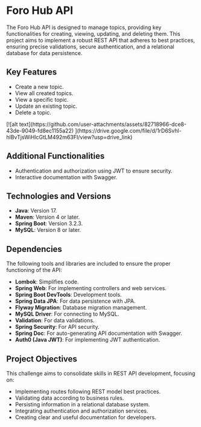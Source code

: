 <h1>Foro Hub API</h1>
<p>The Foro Hub API is designed to manage topics, providing key functionalities for creating, viewing, updating, and deleting them. This project aims to implement a robust REST API that adheres to best practices, ensuring precise validations, secure authentication, and a relational database for data persistence.</p>

<h2>Key Features</h2>
<ul>
  <li>Create a new topic.</li>
  <li>View all created topics.</li>
  <li>View a specific topic.</li>
  <li>Update an existing topic.</li>
  <li>Delete a topic.</li>
</ul>
[![alt text](https://github.com/user-attachments/assets/82718966-dce8-43de-9049-fd8ec1155a22)
](https://drive.google.com/file/d/1rD6Svhl-hlBvTjsWiHlcGtLM492m63FI/view?usp=drive_link)

<h2>Additional Functionalities</h2>
<ul>
  <li>Authentication and authorization using JWT to ensure security.</li>
  <li>Interactive documentation with Swagger.</li>

</ul>

<h2>Technologies and Versions</h2>
<ul>
  <li><strong>Java</strong>: Version 17.</li>
  <li><strong>Maven</strong>: Version 4 or later.</li>
  <li><strong>Spring Boot</strong>: Version 3.2.3.</li>
  <li><strong>MySQL</strong>: Version 8 or later.</li>
</ul>

<h2>Dependencies</h2>
<p>The following tools and libraries are included to ensure the proper functioning of the API:</p>
<ul>
  <li><strong>Lombok</strong>: Simplifies code.</li>
  <li><strong>Spring Web</strong>: For implementing controllers and web services.</li>
  <li><strong>Spring Boot DevTools</strong>: Development tools.</li>
  <li><strong>Spring Data JPA</strong>: For data persistence with JPA.</li>
  <li><strong>Flyway Migration</strong>: Database migration management.</li>
  <li><strong>MySQL Driver</strong>: For connecting to MySQL.</li>
  <li><strong>Validation</strong>: For data validations.</li>
  <li><strong>Spring Security</strong>: For API security.</li>
  <li><strong>Spring Doc</strong>: For auto-generating API documentation with Swagger.</li>
  <li><strong>Auth0 (Java JWT)</strong>: For implementing JWT authentication.</li>
</ul>

<h2>Project Objectives</h2>
<p>This challenge aims to consolidate skills in REST API development, focusing on:</p>
<ul>
  <li>Implementing routes following REST model best practices.</li>
  <li>Validating data according to business rules.</li>
  <li>Persisting information in a relational database system.</li>
  <li>Integrating authentication and authorization services.</li>
  <li>Creating clear and useful documentation for developers.</li>
</ul>

